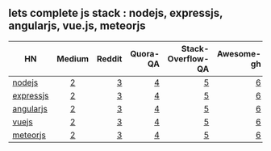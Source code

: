 

## lets complete js stack : nodejs, expressjs, angularjs, vue.js, meteorjs


 | HN        | Medium         | Reddit  |  Quora-QA  | Stack-Overflow-QA | Awesome-gh | Online-Courses (lynda.com) | Ofiicial docs|
| ------------- |:-------------:| -----:| -----:|-----:|-----:|-----:|-----:|
|  [nodejs]()  | [2]()  | [3]()  | [4]()  |  [5]()    | [6]()  | [7]()  |[8]()  |
|  [expressjs]()  | [2]()  | [3]()  | [4]()  |   [5]()   | [6]()  | [7]()  |[8]()  |
|  [angularjs]()  | [2]()  | [3]()  | [4]()  |   [5]()  | [6]()  | [7]()  |[8]()  |
 |  [vuejs]()  | [2]()  | [3]()  | [4]()  |   [5]()  | [6]()  | [7]()  |[8]()  |
|  [meteorjs]()  | [2]()  | [3]()  | [4]()  |   [5]()  | [6]()  | [7]()  |[8]()  |

